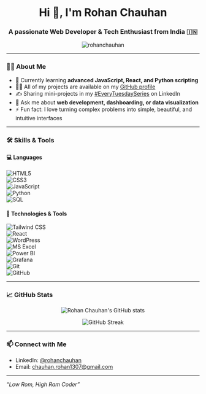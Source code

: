 <h1 align="center">Hi 👋, I'm Rohan Chauhan</h1>
<h3 align="center">A passionate Web Developer & Tech Enthusiast from India 🇮🇳</h3>

<p align="center">
  <img src="https://komarev.com/ghpvc/?username=rohanchauhan&label=Profile%20views&color=0e75b6&style=flat" alt="rohanchauhan" />
</p>

---

### 🧑‍💻 About Me

- 🌱 Currently learning **advanced JavaScript, React, and Python scripting**
- 👨‍💻 All of my projects are available on my [GitHub profile](https://github.com/rohanchauhan)
- ✍️ Sharing mini-projects in my [#EveryTuesdaySeries](https://www.linkedin.com/in/rohanchauhan) on LinkedIn
- 💬 Ask me about **web development, dashboarding, or data visualization**
- ⚡ Fun fact: I love turning complex problems into simple, beautiful, and intuitive interfaces

---

### 🛠️ Skills & Tools

#### 💻 Languages  
![HTML5](https://img.shields.io/badge/HTML5-E34F26?style=for-the-badge&logo=html5&logoColor=white)  
![CSS3](https://img.shields.io/badge/CSS3-1572B6?style=for-the-badge&logo=css3&logoColor=white)  
![JavaScript](https://img.shields.io/badge/JavaScript-F7DF1E?style=for-the-badge&logo=javascript&logoColor=black)  
![Python](https://img.shields.io/badge/Python-3776AB?style=for-the-badge&logo=python&logoColor=white)  
![SQL](https://img.shields.io/badge/SQL-336791?style=for-the-badge&logo=postgresql&logoColor=white)

#### 🧰 Technologies & Tools  
![Tailwind CSS](https://img.shields.io/badge/TailwindCSS-06B6D4?style=for-the-badge&logo=tailwindcss&logoColor=white)  
![React](https://img.shields.io/badge/React-20232A?style=for-the-badge&logo=react&logoColor=61DAFB)  
![WordPress](https://img.shields.io/badge/WordPress-21759B?style=for-the-badge&logo=wordpress&logoColor=white)  
![MS Excel](https://img.shields.io/badge/Excel-217346?style=for-the-badge&logo=microsoft-excel&logoColor=white)  
![Power BI](https://img.shields.io/badge/PowerBI-F2C811?style=for-the-badge&logo=powerbi&logoColor=black)  
![Grafana](https://img.shields.io/badge/Grafana-F46800?style=for-the-badge&logo=grafana&logoColor=white)  
![Git](https://img.shields.io/badge/Git-F05032?style=for-the-badge&logo=git&logoColor=white)  
![GitHub](https://img.shields.io/badge/GitHub-181717?style=for-the-badge&logo=github&logoColor=white)

---

### 📈 GitHub Stats

<p align="center">
  <img src="https://github-readme-stats.vercel.app/api?username=rohanchauhan&show_icons=true&theme=github_dark" alt="Rohan Chauhan's GitHub stats" />
</p>
<p align="center">
  <img src="https://github-readme-streak-stats.herokuapp.com/?user=rohanchauhan&theme=dark" alt="GitHub Streak" />
</p>

---

### 📫 Connect with Me

- LinkedIn: [@rohanchauhan](https://www.linkedin.com/in/rohan-chauhan-dev)
- Email: chauhan.rohan1307@gmail.com

---

_“Low Rom, High Ram Coder”_



<!---
RohanChauhan1407/RohanChauhan1407 is a ✨ special ✨ repository because its `README.md` (this file) appears on your GitHub profile.
You can click the Preview link to take a look at your changes.
--->
